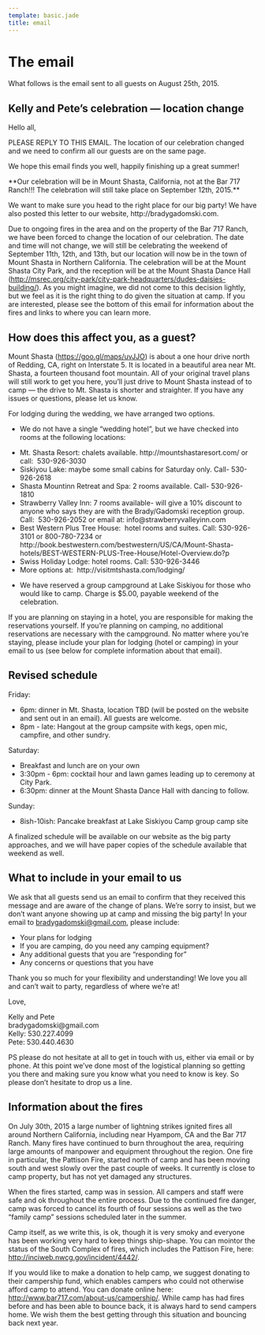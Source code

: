 ```yaml
---
template: basic.jade
title: email
---
```


# The email

What follows is the email sent to all guests on August 25th, 2015.


## Kelly and Pete’s celebration — location change

<p class="c1"><span>Hello all,</span></p>
<p class="c1"><span class="c3">PLEASE REPLY TO THIS EMAIL. The
location of our celebration changed and we need to confirm</span>
<span class="c3 c6">all</span><span class="c3">&nbsp;our guests are
on the same page.</span></p>
<p class="c1"><span>We hope this email finds you well, happily
finishing up a great summer!</span></p>
<p class="c1"><span class="c10">**Our celebration will be in</span>
<span class="c6 c10">Mount Shasta</span><span class="c10">,
California,</span> <span class="c10 c3 c11">not at the Bar 717
Ranch</span><span class="c10">!!! The celebration will still take
place on September 12th, 2015.**</span></p>
<p class="c1"><span>We want to make sure you head to the right
place for our big party! We have also posted this letter to our
website, http://bradygadomski.com.</span></p>
<p class="c1"><span>Due to ongoing fires in the area and on the
property of the Bar 717 Ranch, we have been forced to</span>
<span class="c6">change the location of our
celebration</span><span>. The</span> <span class="c6">date and time
will not change</span><span>, we will still be celebrating the
weekend of September 11th, 12th, and 13th, but our location will
now be in the town of Mount Shasta in Northern California. The
celebration will be at the Mount Shasta City Park, and the
reception will be at the Mount Shasta Dance Hall
(</span><span class="c8"><a class="c0" href=
"http://www.google.com/url?q=http%3A%2F%2Fmsrec.org%2Fcity-park%2Fcity-park-headquarters%2Fdudes-daisies-building%2F&amp;sa=D&amp;sntz=1&amp;usg=AFQjCNGWpqT_ToErSFoOmgK7rpnn4DEjyQ">http://msrec.org/city-park/city-park-headquarters/dudes-daisies-building/</a></span><span>).
As you might imagine, we did not come to this decision lightly, but
we feel as it is the right thing to do given the situation at camp.
If you are interested, please see the bottom of this email for
information about the fires and links to where you can learn
more.</span></p>
<h2 class="c1 c5"><a name="h.xkjac0ril5gy" id=
"h.xkjac0ril5gy"></a><span>How does this affect you, as a
guest?</span></h2>
<p class="c1"><span>Mount Shasta (</span><span class="c8"><a class=
"c0" href=
"https://goo.gl/maps/uvJJO">https://goo.gl/maps/uvJJO</a></span><span>)
is about a one hour drive north of Redding, CA, right on Interstate
5. It is located in a beautiful area near Mt. Shasta, a fourteen
thousand foot mountain. All of your original travel plans will
still work to get you here, you&rsquo;ll just drive to Mount Shasta
instead of to camp &mdash; the drive to Mt. Shasta is shorter and
straighter. If you have any issues or questions, please let us
know.</span></p>
<p class="c1"><span>For lodging during the wedding, we have
arranged two options.</span></p>
<ul class="c4 lst-kix_r1izf1qngwbe-0 start">
<li class="c1 c7"><span>We do not have a single &ldquo;wedding
hotel&rdquo;, but we have checked into rooms at the following
locations:</span></li>
</ul>
<ul class="c4 lst-kix_r1izf1qngwbe-1 start">
<li class="c1 c9"><span>Mt. Shasta Resort: chalets available.
http://mountshastaresort.com/ or call:
&nbsp;530-926-3030</span></li>
<li class="c1 c9"><span>Siskiyou Lake: maybe some small cabins for
Saturday only. Call- 530-926-2618</span></li>
<li class="c1 c9"><span>Shasta Mountinn Retreat and Spa: 2 rooms
available. Call- 530-926-1810</span></li>
<li class="c1 c9"><span>Strawberry Valley Inn: 7 rooms available-
will give a 10% discount to anyone who says they are with the
Brady/Gadomski reception group. Call: &nbsp;530-926-2052 or email
at: info@strawberryvalleyinn.com</span></li>
<li class="c1 c9"><span>Best Western Plus Tree House: &nbsp;hotel
rooms and suites. Call: 530-926-3101 or 800-780-7234 or
http://book.bestwestern.com/bestwestern/US/CA/Mount-Shasta-hotels/BEST-WESTERN-PLUS-Tree-House/Hotel-Overview.do?p</span></li>
<li class="c1 c9"><span>Swiss Holiday Lodge: hotel rooms. Call:
530-926-3446</span></li>
<li class="c1 c9"><span>More options at:
&nbsp;http://visitmtshasta.com/lodging/</span></li>
</ul>
<ul class="c4 lst-kix_r1izf1qngwbe-0">
<li class="c1 c7"><span>We have reserved a group campground at Lake
Siskiyou for those who would like to camp. Charge is $5.00, payable
weekend of the celebration.</span></li>
</ul>
<p class="c1"><span>If you are planning on staying in a hotel, you
are responsible for making the reservations yourself. If
you&rsquo;re planning on camping, no additional reservations are
necessary with the campground. No matter where you&rsquo;re
staying, please include your plan for lodging (hotel or camping) in
your email to us (see below for complete information about that
email). &nbsp;</span></p>
<h2 class="c1 c5"><a name="h.s7t4iah6fte9" id=
"h.s7t4iah6fte9"></a><span>Revised schedule</span></h2>
<p class="c1"><span>Friday:</span></p>
<ul class="c4 lst-kix_fzdwstlhw7c3-0 start">
<li class="c1 c7"><span>6pm: dinner in Mt. Shasta, location TBD
(will be posted on the website and sent out in an email). All
guests are welcome.</span></li>
<li class="c1 c7"><span>8pm - late: Hangout at the group campsite
with kegs, open mic, campfire, and other sundry.</span></li>
</ul>
<p class="c1"><span>Saturday:</span></p>
<ul class="c4 lst-kix_9zvv9rn4b747-0 start">
<li class="c1 c7"><span>Breakfast and lunch are on your
own</span></li>
<li class="c1 c7"><span>3:30pm - 6pm: cocktail hour and lawn games
leading up to ceremony at City Park.</span></li>
<li class="c1 c7"><span>6:30pm: dinner at the Mount Shasta Dance
Hall with dancing to follow.</span></li>
</ul>
<p class="c1"><span>Sunday:</span></p>
<ul class="c4 lst-kix_t5mrgb5af7yn-0 start">
<li class="c1 c7"><span>8ish-10ish: Pancake breakfast at Lake
Siskiyou Camp group camp site</span></li>
</ul>
<p class="c1"><span>A finalized schedule will be available on our
website as the big party approaches, and we will have paper copies
of the schedule available that weekend as well.</span></p>
<h2 class="c1 c5"><a name="h.2ukh974ry5v5" id=
"h.2ukh974ry5v5"></a><span>What to include in your email to
us</span></h2>
<p class="c1"><span>We ask that</span> <span class=
"c6">all</span><span>&nbsp;guests send us an email to confirm that
they received this message and are aware of the change of plans.
We&rsquo;re sorry to insist, but we don&rsquo;t want anyone showing
up at camp and missing the big party! In your email to</span>
<span class="c8"><a class="c0" href=
"mailto:bradygadomski@gmail.com">bradygadomski@gmail.com</a></span><span>,
please include:</span></p>
<ul class="c4 lst-kix_un9fbvbaigjm-0 start">
<li class="c1 c7"><span>Your plans for lodging</span></li>
<li class="c1 c7"><span>If you are camping, do you need any camping
equipment?</span></li>
<li class="c1 c7"><span>Any additional guests that you are
&ldquo;responding for&rdquo;</span></li>
<li class="c1 c7"><span>Any concerns or questions that you
have</span></li>
</ul>
<p class="c1"><span>Thank you so much for your flexibility and
understanding! We love you all and can&rsquo;t wait to party,
regardless of where we&rsquo;re at!</span></p>
<p class="c1"><span>Love,</span></p>
<p class="c1"><span>Kelly and Pete<br>
bradygadomski@gmail.com<br>
Kelly: 530.227.4099<br>
Pete: 530.440.4630</span></p>
<p class="c1"><span>PS please do not hesitate at all to get in
touch with us, either via email or by phone. At this point
we&rsquo;ve done most of the logistical planning so getting</span>
<span class="c3">you</span><span>&nbsp;there and making sure</span>
<span class="c3">you</span><span>&nbsp;know what you need to know
is key. So please don&rsquo;t hesitate to drop us a
line.</span></p>
<h2 class="c1 c5"><a name="h.o5g0py3g61pj" id=
"h.o5g0py3g61pj"></a><span>Information about the fires</span></h2>
<p class="c1"><span>On July 30th, 2015 a large number of lightning
strikes ignited fires all around Northern California, including
near Hyampom, CA and the Bar 717 Ranch. Many fires have continued
to burn throughout the area, requiring large amounts of manpower
and equipment throughout the region. One fire in particular, the
Pattison Fire, started north of camp and has been moving south and
west slowly over the past couple of weeks. It currently is close to
camp property, but has not yet damaged any structures.</span></p>
<p class="c1"><span>When the fires started, camp was in session.
All campers and staff were safe and ok throughout the entire
process. Due to the continued fire danger, camp was forced to
cancel its fourth of four sessions as well as the two &ldquo;family
camp&rdquo; sessions scheduled later in the summer.</span></p>
<p class="c1"><span>Camp itself, as we write this, is ok, though it
is very smoky and everyone has been working very hard to keep
things ship-shape. You can mointor the status of the South Complex
of fires, which includes the Pattison Fire, here:</span>
<span class="c8"><a class="c0" href=
"http://www.google.com/url?q=http%3A%2F%2Finciweb.nwcg.gov%2Fincident%2F4442%2F&amp;sa=D&amp;sntz=1&amp;usg=AFQjCNGe8HXXV-pzM9AW0eL6euwdbyC2uw">
http://inciweb.nwcg.gov/incident/4442/</a></span><span>.</span></p>
<p class="c1"><span>If you would like to make a donation to help
camp, we suggest donating to their campership fund, which enables
campers who could not otherwise afford camp to attend. You can
donate online here:</span> <span class="c8"><a class="c0" href=
"http://www.google.com/url?q=http%3A%2F%2Fwww.bar717.com%2Fabout-us%2Fcampership%2F&amp;sa=D&amp;sntz=1&amp;usg=AFQjCNF2y0uNTHEIV14BGhxdQcFWkPvTdg">
http://www.bar717.com/about-us/campership/</a></span><span>. While
camp has had fires before and has been able to bounce back, it is
always hard to send campers home. We wish them the best getting
through this situation and bouncing back next year.</span></p>

